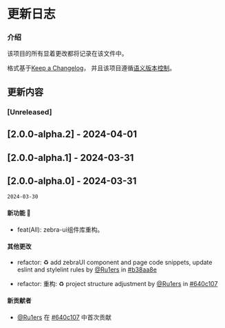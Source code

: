 # 更新日志

### 介绍

该项目的所有显着更改都将记录在该文件中。

格式基于[Keep a Changelog](https://keepachangelog.com/en/1.1.0/)，
并且该项目遵循[语义版本控制](https://semver.org/spec/v2.0.0.html)。

## 更新内容

### [Unreleased]

## [2.0.0-alpha.2] - 2024-04-01

## [2.0.0-alpha.1] - 2024-03-31

## [2.0.0-alpha.0] - 2024-03-31

`2024-03-30`

#### 新功能 🎉

- feat(All): zebra-ui组件库重构。

#### 其他更改

- refactor: ♻️ add zebraUI component and page code snippets, update eslint and stylelint rules by [@Ru1ers](https://github.com/Ru1ers) in [#b38aa8e](https://github.com/zebra-ui/zebra-ui/commit/b38aa8e67b9994f6152be26eac5edbc4ccf6ea45)

- refactor: 重构: ♻️ project structure adjustment by [@Ru1ers](https://github.com/Ru1ers) in [#640c107](https://github.com/zebra-ui/zebra-ui/commit/640c10707a8ae2cc5f8a8fdb17cfed4e1fec3be4)

#### 新贡献者

- [@Ru1ers](https://github.com/Ru1ers) 在 [#640c107](https://github.com/zebra-ui/zebra-ui/commit/640c10707a8ae2cc5f8a8fdb17cfed4e1fec3be4) 中首次贡献
